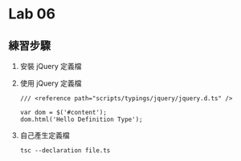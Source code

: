 # Lab 06

## 練習步驟

1. 安裝 jQuery 定義檔

1. 使用 jQuery 定義檔

    ```
    /// <reference path="scripts/typings/jquery/jquery.d.ts" />

    var dom = $('#content');
    dom.html('Hello Definition Type');
    ```

1. 自己產生定義檔

    ```
    tsc --declaration file.ts
    ```


